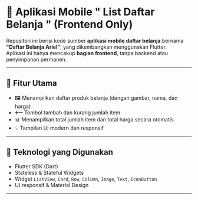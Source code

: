 # 🛒 Aplikasi Mobile " List Daftar Belanja " (Frontend Only)

Repositori ini berisi kode sumber **aplikasi mobile daftar belanja** bernama **"Daftar Belanja Ariel"**, yang dikembangkan menggunakan Flutter.  
Aplikasi ini hanya mencakup **bagian frontend**, tanpa backend atau penyimpanan permanen.

---

## 🎯 Fitur Utama

- 🖼️ Menampilkan daftar produk belanja (dengan gambar, nama, dan harga)
- ➕➖ Tombol tambah dan kurang jumlah item
- 📊 Menampilkan total jumlah item dan total harga secara otomatis
- 💡 Tampilan UI modern dan responsif

---

## 🧰 Teknologi yang Digunakan

- Flutter SDK (Dart)
- Stateless & Stateful Widgets
- Widget `ListView`, `Card`, `Row`, `Column`, `Image`, `Text`, `IconButton`
- UI responsif & Material Design

---

